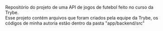 Repositório do projeto de uma API de jogos de futebol feito no curso da Trybe. <br/>
Esse projeto contém arquivos que foram criados pela equipe da Trybe, os códigos de minha autoria estão dentro da pasta "app/backend/src"
